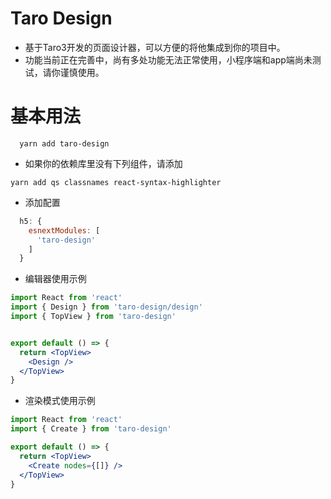 # Taro Design
 - 基于Taro3开发的页面设计器，可以方便的将他集成到你的项目中。
 - 功能当前正在完善中，尚有多处功能无法正常使用，小程序端和app端尚未测试，请你谨慎使用。
# 基本用法
  ```
    yarn add taro-design
  ```
  - 如果你的依赖库里没有下列组件，请添加
  ```
  yarn add qs classnames react-syntax-highlighter
  ```
  - 添加配置
  ```javascript
    h5: {
      esnextModules: [
        'taro-design'
      ]
    }
  ```
  - 编辑器使用示例
  ```jsx
  import React from 'react'
  import { Design } from 'taro-design/design'
  import { TopView } from 'taro-design'


  export default () => {
    return <TopView>
      <Design />
    </TopView>
  }
  ```
  - 渲染模式使用示例
  ```jsx
  import React from 'react'
  import { Create } from 'taro-design'

  export default () => {
    return <TopView>
      <Create nodes={[]} />
    </TopView>
  }
  ```
  #